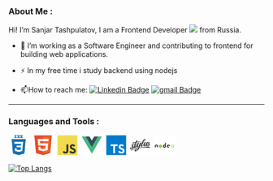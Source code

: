 
### About Me :
Hi! I’m Sanjar Tashpulatov, I am a Frontend Developer <img src="https://media.giphy.com/media/YRMb6dd7zprS00JdGZ/giphy.gif" width="30"> from Russia.
- :telescope: I’m working as a Software Engineer and contributing to frontend for building web applications.

- :zap: In my free time i study backend using nodejs

- :mailbox:How to reach me: [![Linkedin Badge](https://img.shields.io/badge/-Linkedin-blue?style=flat&logo=Linkedin&logoColor=white)](https://www.linkedin.com/in/%D1%81%D0%B0%D0%BD%D0%B6%D0%B0%D1%80-%D1%82%D0%B0%D1%88%D0%BF%D1%83%D0%BB%D0%B0%D1%82%D0%BE%D0%B2-388276242) 
[![gmail Badge](https://img.shields.io/badge/-gmail-white?style=flat&logo=gmail&logoColor=red)](mailto:ylent2014@gmail.com)

---

### Languages and Tools :
<div>
  <img src="https://github.com/devicons/devicon/blob/master/icons/css3/css3-plain-wordmark.svg"  title="CSS3" alt="CSS" width="40" height="40"/>&nbsp;
  <img src="https://github.com/devicons/devicon/blob/master/icons/html5/html5-original.svg" title="HTML5" alt="HTML" width="40" height="40"/>&nbsp;
  <img src="https://github.com/devicons/devicon/blob/master/icons/javascript/javascript-original.svg" title="JavaScript" alt="JavaScript" width="40" height="40"/>&nbsp;
  <img src="https://raw.githubusercontent.com/devicons/devicon/1119b9f84c0290e0f0b38982099a2bd027a48bf1/icons/vuejs/vuejs-original.svg" title="vuejs" alt="Redux " width="40" height="40"/>&nbsp;
  <img src="https://raw.githubusercontent.com/devicons/devicon/1119b9f84c0290e0f0b38982099a2bd027a48bf1/icons/typescript/typescript-original.svg" title="Git" **alt="typescript" width="40" height="40"/>&nbsp;
  <img src="https://raw.githubusercontent.com/devicons/devicon/1119b9f84c0290e0f0b38982099a2bd027a48bf1/icons/stylus/stylus-original.svg" title="stylus" alt="Redux " width="40" height="40"/>&nbsp;
  <img src="https://github.com/devicons/devicon/blob/master/icons/nodejs/nodejs-original-wordmark.svg" title="NodeJS" alt="NodeJS" width="40" height="40"/>
</div>


[![Top Langs](https://github-readme-stats.vercel.app/api/top-langs/?username=sanjar737&layout=compact&theme=vision-friendly-dark)](https://github.com/anuraghazra/github-readme-stats)
